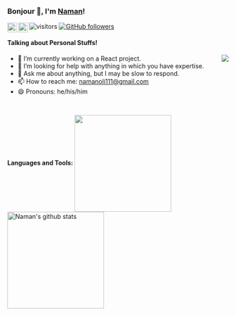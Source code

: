 ### Bonjour 👋, I'm [Naman](https://namanoli.wordpress.com/)!

<a href="https://twitter.com/Oli_Naman">
  <img align="left" alt="Naman's Twitter" width="22px" src="https://cdn.jsdelivr.net/npm/simple-icons@v3/icons/twitter.svg" />
</a>
<a href="https://www.linkedin.com/in/naman-oli-01627518b/">
  <img align="left" alt="Naman's Linkdein" width="22px" src="https://cdn.jsdelivr.net/npm/simple-icons@v3/icons/linkedin.svg" />
</a>

![visitors](https://visitor-badge.laobi.icu/badge?page_id=NamanOli.NamanOli)
[![GitHub followers](https://img.shields.io/github/followers/NamanOli.svg?style=social&label=Follow)](https://github.com/NamanOli?tab=followers)

#### Talking about Personal Stuffs!

<img src='https://media.tenor.com/images/ccae3320ab522c1d09e041f1f7ffea74/tenor.gif' align='right'>

- 🔭 I’m currently working on a React project.
- 🤔 I’m looking for help with anything in which you have expertise.
- 💬 Ask me about anything, but I may be slow to respond.
- 📫 How to reach me: namanoli111@gmail.com
- 😄 Pronouns: he/his/him

</br>


**Languages and Tools:** 
<a href="https://github.com/NamanOli">
  <img align="center" src="https://github-readme-stats.vercel.app/api/top-langs/?username=NamanOli&theme=dark&hide_langs_below=1" height="220px"/>
</a>
<a href="https://github.com/NamanOli">
 <img align="center" src="https://github-readme-stats.vercel.app/api?username=NamanOli&show_icons=true&theme=dark&line_height=27" alt="Naman's github stats" height="220px" />
</a>

